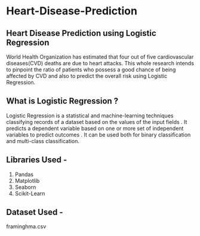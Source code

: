 # Heart-Disease-Prediction

## Heart Disease Prediction using Logistic Regression

World Health Organization has estimated that four out of five cardiovascular diseases(CVD) deaths are due to heart attacks. This whole research intends to pinpoint the ratio of patients who possess a good chance of being affected by CVD and also to predict the overall risk using Logistic Regression.

## What is Logistic Regression ?

Logistic Regression is a statistical and machine-learning techniques classifying records of a dataset based on the values of the input fields . It predicts a dependent variable based on one or more set of independent variables to predict outcomes . It can be used both for binary classification and multi-class classification.

## Libraries Used - 
  1. Pandas
  2. Matplotlib
  3. Seaborn
  4. Scikit-Learn
  
## Dataset Used -
  framinghma.csv
